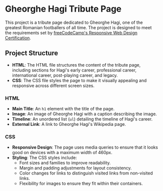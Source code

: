 # Gheorghe Hagi Tribute Page

This project is a tribute page dedicated to Gheorghe Hagi, one of the greatest Romanian footballers of all time. The project is designed to meet the requirements set by [freeCodeCamp's Responsive Web Design Certification](https://www.freecodecamp.org/learn/2022/responsive-web-design/).

## Project Structure

- **HTML**: The HTML file structures the content of the tribute page, including sections for Hagi's early career, professional career, international career, post-playing career, and legacy.
- **CSS**: The CSS file styles the page to make it visually appealing and responsive across different screen sizes.

### HTML

- **Main Title**: An `h1` element with the title of the page.
- **Image**: An image of Gheorghe Hagi with a caption describing the image.
- **Timeline**: An unordered list (`ul`) detailing the timeline of Hagi's career.
- **External Link**: A link to Gheorghe Hagi's Wikipedia page.

### CSS

- **Responsive Design**: The page uses media queries to ensure that it looks good on devices with a maximum width of 460px.
- **Styling**: The CSS styles include:
  - Font sizes and families to improve readability.
  - Margin and padding adjustments for layout consistency.
  - Color changes for links to distinguish visited links from non-visited links.
  - Flexibility for images to ensure they fit within their containers.

